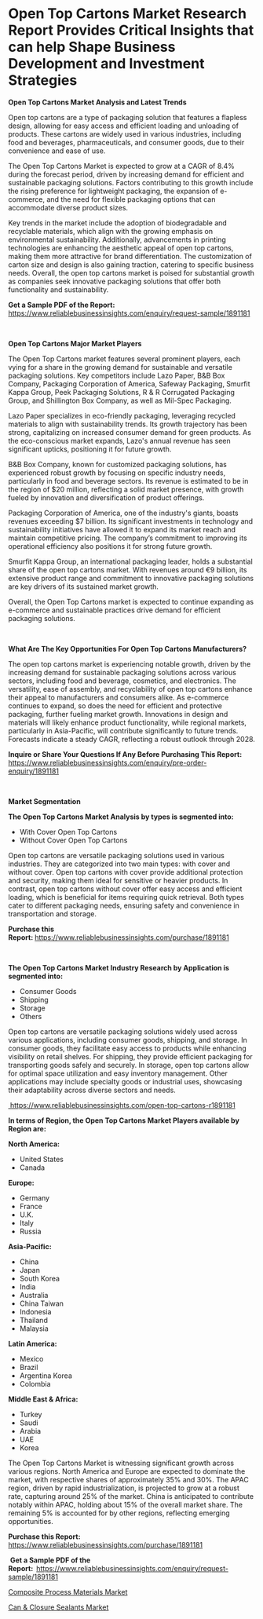 <p><h1>Open Top Cartons Market Research Report Provides Critical Insights that can help Shape Business Development and Investment Strategies</h1></p><p><strong>Open Top Cartons Market Analysis and Latest Trends</strong></p>
<p><p>Open top cartons are a type of packaging solution that features a flapless design, allowing for easy access and efficient loading and unloading of products. These cartons are widely used in various industries, including food and beverages, pharmaceuticals, and consumer goods, due to their convenience and ease of use.</p><p>The Open Top Cartons Market is expected to grow at a CAGR of 8.4% during the forecast period, driven by increasing demand for efficient and sustainable packaging solutions. Factors contributing to this growth include the rising preference for lightweight packaging, the expansion of e-commerce, and the need for flexible packaging options that can accommodate diverse product sizes.</p><p>Key trends in the market include the adoption of biodegradable and recyclable materials, which align with the growing emphasis on environmental sustainability. Additionally, advancements in printing technologies are enhancing the aesthetic appeal of open top cartons, making them more attractive for brand differentiation. The customization of carton size and design is also gaining traction, catering to specific business needs. Overall, the open top cartons market is poised for substantial growth as companies seek innovative packaging solutions that offer both functionality and sustainability.</p></p>
<p><strong>Get a Sample PDF of the Report:&nbsp;</strong> <a href="https://www.reliablebusinessinsights.com/enquiry/request-sample/1891181?utm_campaign=60&utm_medium=2&utm_source=Github&utm_content=ia&utm_term=14012025&utm_id=open-top-cartons">https://www.reliablebusinessinsights.com/enquiry/request-sample/1891181</a></p>
<p>&nbsp;</p>
<p><strong>Open Top Cartons Major Market Players</strong></p>
<p><p>The Open Top Cartons market features several prominent players, each vying for a share in the growing demand for sustainable and versatile packaging solutions. Key competitors include Lazo Paper, B&B Box Company, Packaging Corporation of America, Safeway Packaging, Smurfit Kappa Group, Peek Packaging Solutions, R & R Corrugated Packaging Group, and Shillington Box Company, as well as Mil-Spec Packaging.</p><p>Lazo Paper specializes in eco-friendly packaging, leveraging recycled materials to align with sustainability trends. Its growth trajectory has been strong, capitalizing on increased consumer demand for green products. As the eco-conscious market expands, Lazo's annual revenue has seen significant upticks, positioning it for future growth.</p><p>B&B Box Company, known for customized packaging solutions, has experienced robust growth by focusing on specific industry needs, particularly in food and beverage sectors. Its revenue is estimated to be in the region of $20 million, reflecting a solid market presence, with growth fueled by innovation and diversification of product offerings.</p><p>Packaging Corporation of America, one of the industry's giants, boasts revenues exceeding $7 billion. Its significant investments in technology and sustainability initiatives have allowed it to expand its market reach and maintain competitive pricing. The company’s commitment to improving its operational efficiency also positions it for strong future growth.</p><p>Smurfit Kappa Group, an international packaging leader, holds a substantial share of the open top cartons market. With revenues around €9 billion, its extensive product range and commitment to innovative packaging solutions are key drivers of its sustained market growth.</p><p>Overall, the Open Top Cartons market is expected to continue expanding as e-commerce and sustainable practices drive demand for efficient packaging solutions.</p></p>
<p>&nbsp;</p>
<p><strong>What Are The Key Opportunities For Open Top Cartons Manufacturers?</strong></p>
<p><p>The open top cartons market is experiencing notable growth, driven by the increasing demand for sustainable packaging solutions across various sectors, including food and beverage, cosmetics, and electronics. The versatility, ease of assembly, and recyclability of open top cartons enhance their appeal to manufacturers and consumers alike. As e-commerce continues to expand, so does the need for efficient and protective packaging, further fueling market growth. Innovations in design and materials will likely enhance product functionality, while regional markets, particularly in Asia-Pacific, will contribute significantly to future trends. Forecasts indicate a steady CAGR, reflecting a robust outlook through 2028.</p></p>
<p><strong>Inquire or Share Your Questions If Any Before Purchasing This Report:</strong> <a href="https://www.reliablebusinessinsights.com/enquiry/pre-order-enquiry/1891181?utm_campaign=60&utm_medium=2&utm_source=Github&utm_content=ia&utm_term=14012025&utm_id=open-top-cartons">https://www.reliablebusinessinsights.com/enquiry/pre-order-enquiry/1891181</a></p>
<p>&nbsp;</p>
<p><strong>Market Segmentation</strong></p>
<p><strong>The Open Top Cartons Market Analysis by types is segmented into:</strong></p>
<p><ul><li>With Cover Open Top Cartons</li><li>Without Cover Open Top Cartons</li></ul></p>
<p><p>Open top cartons are versatile packaging solutions used in various industries. They are categorized into two main types: with cover and without cover. Open top cartons with cover provide additional protection and security, making them ideal for sensitive or heavier products. In contrast, open top cartons without cover offer easy access and efficient loading, which is beneficial for items requiring quick retrieval. Both types cater to different packaging needs, ensuring safety and convenience in transportation and storage.</p></p>
<p><strong>Purchase this Report:&nbsp;</strong><a href="https://www.reliablebusinessinsights.com/purchase/1891181?utm_campaign=60&utm_medium=2&utm_source=Github&utm_content=ia&utm_term=14012025&utm_id=open-top-cartons">https://www.reliablebusinessinsights.com/purchase/1891181</a></p>
<p>&nbsp;</p>
<p><strong>The Open Top Cartons Market Industry Research by Application is segmented into:</strong></p>
<p><ul><li>Consumer Goods</li><li>Shipping</li><li>Storage</li><li>Others</li></ul></p>
<p><p>Open top cartons are versatile packaging solutions widely used across various applications, including consumer goods, shipping, and storage. In consumer goods, they facilitate easy access to products while enhancing visibility on retail shelves. For shipping, they provide efficient packaging for transporting goods safely and securely. In storage, open top cartons allow for optimal space utilization and easy inventory management. Other applications may include specialty goods or industrial uses, showcasing their adaptability across diverse sectors and needs.</p></p>
<p><a href="https://www.reliablebusinessinsights.com/open-top-cartons-r1891181?utm_campaign=60&utm_medium=2&utm_source=Github&utm_content=ia&utm_term=14012025&utm_id=open-top-cartons">&nbsp;https://www.reliablebusinessinsights.com/open-top-cartons-r1891181</a></p>
<p><strong>In terms of Region, the Open Top Cartons Market Players available by Region are:</strong></p>
<p>
    <p> <strong> North America: </strong>
        <ul>
            <li>United States</li>
            <li>Canada</li>
        </ul>
        </p> 
    <p> <strong> Europe: </strong>
        <ul>
            <li>Germany</li>
            <li>France</li>
            <li>U.K.</li>
            <li>Italy</li>
            <li>Russia</li>
        </ul>
        </p> 
    <p> <strong> Asia-Pacific: </strong>
        <ul>
            <li>China</li>
            <li>Japan</li>
            <li>South Korea</li>
            <li>India</li>
            <li>Australia</li>
            <li>China Taiwan</li>
            <li>Indonesia</li>
            <li>Thailand</li>
            <li>Malaysia</li>
        </ul>
        </p> 
    <p> <strong> Latin America: </strong>
        <ul>
            <li>Mexico</li>
            <li>Brazil</li>
            <li>Argentina Korea</li>
            <li>Colombia</li>
        </ul>
        </p> 
    <p> <strong> Middle East & Africa: </strong>
        <ul>
            <li>Turkey</li>
            <li>Saudi</li>
            <li>Arabia</li>
            <li>UAE</li>
            <li>Korea</li>
        </ul>
    </p>
    </p>
<p><p>The Open Top Cartons Market is witnessing significant growth across various regions. North America and Europe are expected to dominate the market, with respective shares of approximately 35% and 30%. The APAC region, driven by rapid industrialization, is projected to grow at a robust rate, capturing around 25% of the market. China is anticipated to contribute notably within APAC, holding about 15% of the overall market share. The remaining 5% is accounted for by other regions, reflecting emerging opportunities.</p></p>
<p><strong>Purchase this Report: </strong><a href="https://www.reliablebusinessinsights.com/purchase/1891181?utm_campaign=60&utm_medium=2&utm_source=Github&utm_content=ia&utm_term=14012025&utm_id=open-top-cartons">https://www.reliablebusinessinsights.com/purchase/1891181</a></p>
<p>&nbsp;<strong>Get a Sample PDF of the Report:&nbsp;&nbsp;</strong><a href="https://www.reliablebusinessinsights.com/enquiry/request-sample/1891181?utm_campaign=60&utm_medium=2&utm_source=Github&utm_content=ia&utm_term=14012025&utm_id=open-top-cartons">https://www.reliablebusinessinsights.com/enquiry/request-sample/1891181</a></p>
<p><strong></strong></p>
<p><p><a href="https://github.com/carendesrochers299/Market-Research-Report-List-1/blob/main/composite-process-materials-market.md?utm_campaign=60&utm_medium=2&utm_source=Github&utm_content=ia&utm_term=14012025&utm_id=open-top-cartons">Composite Process Materials Market</a></p><p><a href="https://github.com/chaturberville8181/Market-Research-Report-List-1/blob/main/can-closure-sealants-market.md?utm_campaign=60&utm_medium=2&utm_source=Github&utm_content=ia&utm_term=14012025&utm_id=open-top-cartons">Can & Closure Sealants Market</a></p></p>